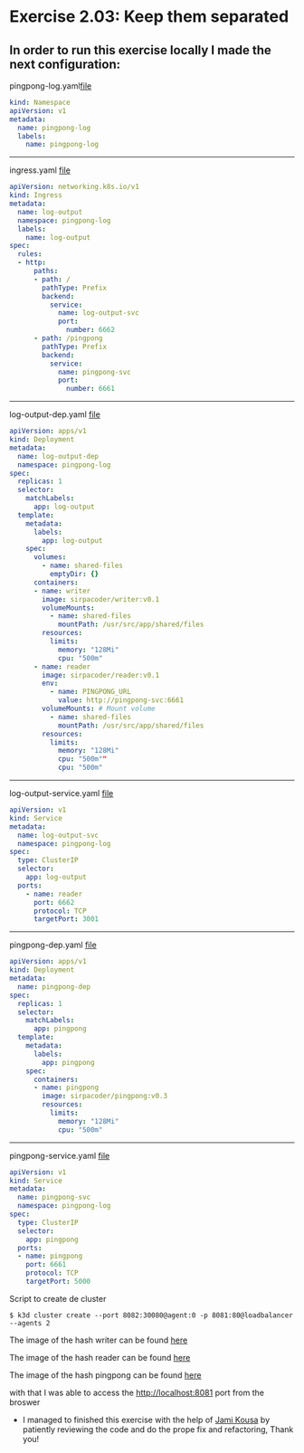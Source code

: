 # Exercise 2.03: Keep them separated

## In order to run this exercise locally I made the next configuration:

pingpong-log.yaml[file](./manifests//pingpong-log.yaml)
```yaml
kind: Namespace
apiVersion: v1
metadata:
  name: pingpong-log
  labels:
    name: pingpong-log
```
___
ingress.yaml [file](./manifests/ingress.yaml)
```yaml
apiVersion: networking.k8s.io/v1
kind: Ingress
metadata:
  name: log-output
  namespace: pingpong-log
  labels:
    name: log-output
spec:
  rules:
  - http:
      paths:
      - path: /
        pathType: Prefix
        backend:
          service:
            name: log-output-svc
            port: 
              number: 6662
      - path: /pingpong
        pathType: Prefix
        backend:
          service:
            name: pingpong-svc
            port: 
              number: 6661
```
___
log-output-dep.yaml [file](./manifests/log-output-dep.yml)
```yaml
apiVersion: apps/v1
kind: Deployment
metadata:
  name: log-output-dep
  namespace: pingpong-log
spec:
  replicas: 1
  selector:
    matchLabels:
      app: log-output
  template:
    metadata:
      labels:
        app: log-output
    spec:
      volumes:
        - name: shared-files
          emptyDir: {}
      containers:
      - name: writer
        image: sirpacoder/writer:v0.1
        volumeMounts:
          - name: shared-files
            mountPath: /usr/src/app/shared/files
        resources:
          limits:
            memory: "128Mi"
            cpu: "500m"
      - name: reader
        image: sirpacoder/reader:v0.1
        env:
          - name: PINGPONG_URL
            value: http://pingpong-svc:6661
        volumeMounts: # Mount volume
          - name: shared-files
            mountPath: /usr/src/app/shared/files
        resources:
          limits:
            memory: "128Mi"
            cpu: "500m""
            cpu: "500m"
```
___
log-output-service.yaml [file](./manifests/log-output-service.yaml)
```yaml
apiVersion: v1
kind: Service
metadata:
  name: log-output-svc
  namespace: pingpong-log
spec:
  type: ClusterIP
  selector:
    app: log-output
  ports:
    - name: reader
      port: 6662
      protocol: TCP
      targetPort: 3001
```
___
pingpong-dep.yaml [file](./manifests/pingpong-dep.yml)
```yaml
apiVersion: apps/v1
kind: Deployment
metadata:
  name: pingpong-dep
spec:
  replicas: 1
  selector:
    matchLabels:
      app: pingpong
  template:
    metadata:
      labels:
        app: pingpong
    spec:
      containers:
      - name: pingpong
        image: sirpacoder/pingpong:v0.3
        resources:
          limits:
            memory: "128Mi"
            cpu: "500m"

```
___
pingpong-service.yaml [file](./manifests/pingpong-service.yaml)
```yaml
apiVersion: v1
kind: Service
metadata:
  name: pingpong-svc
  namespace: pingpong-log
spec:
  type: ClusterIP
  selector:
    app: pingpong
  ports:
  - name: pingpong
    port: 6661
    protocol: TCP
    targetPort: 5000
```


Script to create de cluster
```
$ k3d cluster create --port 8082:30080@agent:0 -p 8081:80@loadbalancer --agents 2
```

The image of the hash writer can be found [here](https://hub.docker.com/r/sirpacoder/writer)

The image of the hash reader can be found [here](https://hub.docker.com/r/sirpacoder/reader)

The image of the hash pingpong can be found [here](https://hub.docker.com/r/sirpacoder/pingpong)

with that I was able to access the [http://localhost:8081](http://localhost:8081) port from the broswer

* I managed to finished this exercise with the help of [Jami Kousa](https://github.com/Jakousa) by patiently reviewing the code and do the prope fix and refactoring, Thank you!